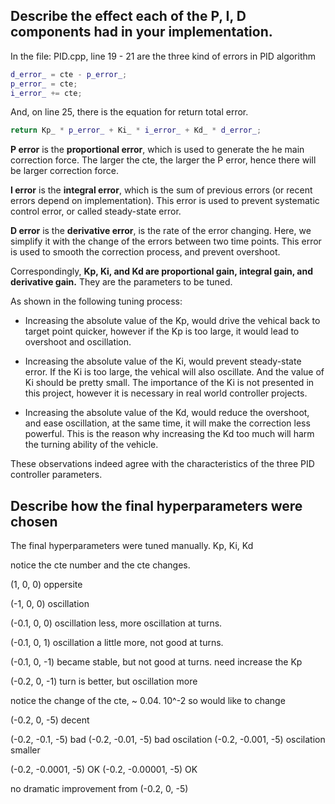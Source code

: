 ## Describe the effect each of the P, I, D components had in your implementation.
In the file: PID.cpp, line 19 - 21 are the three kind of errors in PID algorithm
``` cpp
d_error_ = cte - p_error_;
p_error_ = cte;
i_error_ += cte;
```
And, on line 25, there is the equation for return total error.
``` cpp
return Kp_ * p_error_ + Ki_ * i_error_ + Kd_ * d_error_; 
```

**P error** is the **proportional error**, which is used to generate the he main correction force.
The larger the cte, the larger the P error, hence there will be larger correction force.

**I error** is the **integral error**, which is the sum of previous errors (or recent errors depend on implementation).
This error is used to prevent systematic control error, or called steady-state error.

**D error** is the **derivative error**, is the rate of the error changing. 
Here, we simplify it with the change of the errors between two time points.
This error is used to smooth the correction process, and prevent overshoot.

Correspondingly, **Kp, Ki, and Kd are proportional gain, integral gain, and derivative gain.** 
They are the parameters to be tuned.

As shown in the following tuning process:

* Increasing the absolute value of the Kp, would drive the vehical back to target point quicker, however if the Kp is too large, it would lead to overshoot and oscillation.

* Increasing the absolute value of the Ki, would prevent steady-state error. If the Ki is too large, the vehical will also oscillate. And the value of Ki should be pretty small. The importance of the Ki is not presented in this project, however it is necessary in real world controller projects.

* Increasing the absolute value of the Kd, would reduce the overshoot, and ease oscillation, at the same time, it will make the correction less powerful. This is the reason why increasing the Kd too much will harm the turning ability of the vehicle.

These observations indeed agree with the characteristics of the three PID controller parameters.

## Describe how the final hyperparameters were chosen
The final hyperparameters were tuned manually.
Kp, Ki, Kd

notice the cte number and the cte changes. 


(1, 0, 0)
oppersite

(-1, 0, 0)
oscillation

(-0.1, 0, 0)
oscillation less, more oscillation at turns.

(-0.1, 0, 1)
oscillation a little more, not good at turns.

(-0.1, 0, -1)
became stable, but not good at turns. 
need increase the Kp

(-0.2, 0, -1)
turn is better, but oscillation more

notice the change of the cte, ~ 0.04. 10^-2 
so would like to change 

(-0.2, 0, -5)
decent 

(-0.2, -0.1, -5)
bad
(-0.2, -0.01, -5)
bad oscilation
(-0.2, -0.001, -5)
oscilation smaller

(-0.2, -0.0001, -5)
OK
(-0.2, -0.00001, -5)
OK

no dramatic improvement from (-0.2, 0, -5)







